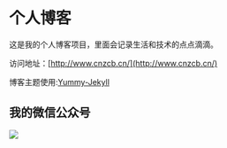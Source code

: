 # 个人博客

这是我的个人博客项目，里面会记录生活和技术的点点滴滴。


访问地址：[http://www.cnzcb.cn/](http://www.cnzcb.cn/)


博客主题使用:[Yummy-Jekyll](https://github.com/DONGChuan/Yummy-Jekyll)


## 我的微信公众号

![](http://www.cnzcb.cn/assets/images/6.66.png)

